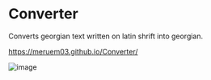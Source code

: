 # Converter

Converts georgian text written on latin shrift into georgian.

https://meruem03.github.io/Converter/

![image](https://github.com/Meruem03/Converter/assets/100997637/865c2a5a-927c-4f65-b85d-e38a2e1f8363)

